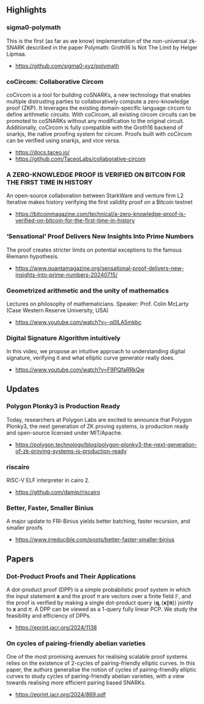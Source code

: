 ## Highlights
### sigma0-polymath
This is the first (as far as we know) implementation of the non-universal zk-SNARK described in the paper Polymath: Groth16 Is Not The Limit by Helger Lipmaa.
- <https://github.com/sigma0-xyz/polymath>

### coCircom: Collaborative Circom
coCircom is a tool for building coSNARKs, a new technology that enables multiple distrusting parties to collaboratively compute a zero-knowledge proof (ZKP). It leverages the existing domain-specific language circom to define arithmetic circuits. With coCircom, all existing circom circuits can be promoted to coSNARKs without any modification to the original circuit. Additionally, coCircom is fully compatible with the Groth16 backend of snarkjs, the native proofing system for circom. Proofs built with coCircom can be verified using snarkjs, and vice versa.
- <https://docs.taceo.io/>
- <https://github.com/TaceoLabs/collaborative-circom>

### A ZERO-KNOWLEDGE PROOF IS VERIFIED ON BITCOIN FOR THE FIRST TIME IN HISTORY
An open-source collaboration between StarkWare and venture firm L2 Iterative makes history verifying the first validity proof on a Bitcoin testnet
- <https://bitcoinmagazine.com/technical/a-zero-knowledge-proof-is-verified-on-bitcoin-for-the-first-time-in-history>

### ‘Sensational’ Proof Delivers New Insights Into Prime Numbers
The proof creates stricter limits on potential exceptions to the famous Riemann hypothesis.
- <https://www.quantamagazine.org/sensational-proof-delivers-new-insights-into-prime-numbers-20240715/>

### Geometrized arithmetic and the unity of mathematics
Lectures on philosophy of mathematicians. Speaker: Prof. Colin McLarty (Case Western Reserve University, USA)
- <https://www.youtube.com/watch?v=-q0lLA5mkbc>

### Digital Signature Algorithm intuitively
In this video, we propose an intuitive approach to understanding digital signature, verifying it and what elliptic curve generator really does. 
- <https://www.youtube.com/watch?v=F9PQfaRRkQw>

## Updates
### Polygon Plonky3 is Production Ready
Today, researchers at Polygon Labs are excited to announce that Polygon Plonky3, the next generation of ZK proving systems, is production ready and open-source licensed under MIT/Apache.
- <https://polygon.technology/blog/polygon-plonky3-the-next-generation-of-zk-proving-systems-is-production-ready>
### riscairo
RISC-V ELF interpreter in cairo 2.
- <https://github.com/damip/riscairo>
### Better, Faster, Smaller Binius
A major update to FRI-Binius yields better batching, faster recursion, and smaller proofs
- <https://www.irreducible.com/posts/better-faster-smaller-binius>

## Papers
### Dot-Product Proofs and Their Applications
A dot-product proof (DPP) is a simple probabilistic proof system in which the input statement $\mathbf{x}$ and the proof $\pi$ are vectors over a finite field $\mathbb{F}$, and the proof is verified by making a single dot-product query $\langle\mathbf{q},(\mathbf{x} \| \boldsymbol{\pi})\rangle$ jointly to $\mathbf{x}$ and $\pi$. A DPP can be viewed as a 1-query fully linear PCP. We study the feasibility and efficiency of DPPs.
- <https://eprint.iacr.org/2024/1138>

### On cycles of pairing-friendly abelian varieties
One of the most promising avenues for realising scalable proof systems relies on the existence of 2-cycles of pairing-friendly elliptic curves. In this paper, the authors generalise the notion of cycles of pairing-friendly elliptic curves to study cycles of pairing-friendly abelian varieties, with a view towards realising more efficient pairing based SNARKs.
- <https://eprint.iacr.org/2024/869.pdf>
